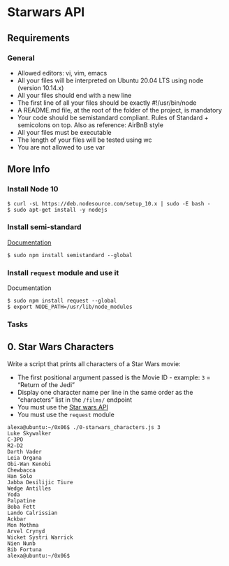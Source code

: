 # Starwars API

## Requirements
### General
- Allowed editors: vi, vim, emacs
- All your files will be interpreted on Ubuntu 20.04 LTS using node (version 10.14.x)
- All your files should end with a new line
- The first line of all your files should be exactly #!/usr/bin/node
- A README.md file, at the root of the folder of the project, is mandatory
- Your code should be semistandard compliant. Rules of Standard + semicolons on top. Also as reference: AirBnB style
- All your files must be executable
- The length of your files will be tested using wc
- You are not allowed to use var

## More Info
### Install Node 10
```
$ curl -sL https://deb.nodesource.com/setup_10.x | sudo -E bash -
$ sudo apt-get install -y nodejs
```

### Install semi-standard
[Documentation]()
```
$ sudo npm install semistandard --global
```
### Install ```request``` module and use it
Documentation
```
$ sudo npm install request --global
$ export NODE_PATH=/usr/lib/node_modules
```

### Tasks
## 0. Star Wars Characters
Write a script that prints all characters of a Star Wars movie:

- The first positional argument passed is the Movie ID - example: ```3``` = “Return of the Jedi”
- Display one character name per line in the same order as the “characters” list in the ```/films/``` endpoint
- You must use the [Star wars API](https://swapi-api.alx-tools.com/)
- You must use the ```request``` module
```
alexa@ubuntu:~/0x06$ ./0-starwars_characters.js 3
Luke Skywalker
C-3PO
R2-D2
Darth Vader
Leia Organa
Obi-Wan Kenobi
Chewbacca
Han Solo
Jabba Desilijic Tiure
Wedge Antilles
Yoda
Palpatine
Boba Fett
Lando Calrissian
Ackbar
Mon Mothma
Arvel Crynyd
Wicket Systri Warrick
Nien Nunb
Bib Fortuna
alexa@ubuntu:~/0x06$
```
